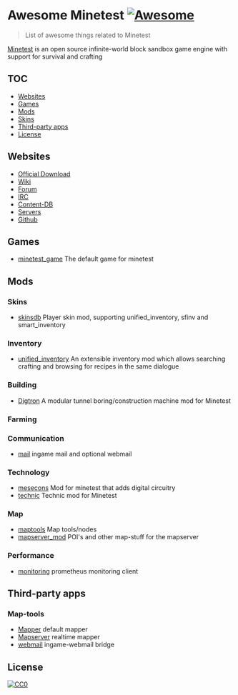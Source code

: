 # Awesome Minetest [![Awesome](https://awesome.re/badge-flat.svg)](https://github.com/thomasrudin-mt/awesome-minetest)

> List of awesome things related to Minetest

[Minetest](https://minetest.net/) is an open source infinite-world block sandbox game engine with support for survival and crafting

## TOC

- [Websites](#websites)
- [Games](#games)
- [Mods](#mods)
 - [Skins](#skins)
- [Third-party apps](#third-party-apps)
- [License](#license)

## Websites

- [Official Download](https://minetest.net)
- [Wiki](https://wiki.minetest.net)
- [Forum](https://forum.minetest.net)
- [IRC](https://irc.minetest.net)
- [Content-DB](https://content.minetest.net)
- [Servers](https://servers.minetest.net)
- [Github](https://github.com/minetest)

## Games

- [minetest_game](http://github.com/minetest/minetest_game/) The default game for minetest

## Mods

### Skins

- [skinsdb](https://github.com/minetest-mods/skinsdb) Player skin mod, supporting unified_inventory, sfinv and smart_inventory

### Inventory

- [unified_inventory](https://github.com/minetest-mods/unified_inventory) An extensible inventory mod which allows searching crafting and browsing for recipes in the same dialogue

### Building

- [Digtron](https://github.com/minetest-mods/digtron) A modular tunnel boring/construction machine mod for Minetest

### Farming


### Communication

- [mail](https://github.com/thomasrudin-mt/mail) ingame mail and optional webmail

### Technology

- [mesecons](https://github.com/minetest-mods/mesecons) Mod for minetest that adds digital circuitry
- [technic](https://github.com/minetest-mods/technic) Technic mod for Minetest

### Map

- [maptools](https://github.com/minetest-mods/maptools) Map tools/nodes
- [mapserver_mod](https://github.com/thomasrudin-mt/mapserver_mod) POI's and other map-stuff for the mapserver

### Performance

- [monitoring](https://github.com/thomasrudin-mt/monitoring) prometheus monitoring client

## Third-party apps

### Map-tools

- [Mapper](https://github.com/minetest/minetestmapper) default mapper
- [Mapserver](https://github.com/thomasrudin-mt/mapserver) realtime mapper
- [webmail](https://github.com/thomasrudin-mt/mail) ingame-webmail bridge

## License

[![CC0](http://mirrors.creativecommons.org/presskit/buttons/88x31/svg/cc-zero.svg)](https://creativecommons.org/publicdomain/zero/1.0/)
